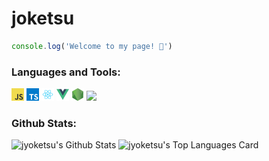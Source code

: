 # joketsu
```javascript
console.log('Welcome to my page! 🎉')
```
### Languages and Tools:
<code><img height="20" src="https://raw.githubusercontent.com/github/explore/80688e429a7d4ef2fca1e82350fe8e3517d3494d/topics/javascript/javascript.png"></code>
<code><img height="20" src="https://raw.githubusercontent.com/github/explore/80688e429a7d4ef2fca1e82350fe8e3517d3494d/topics/typescript/typescript.png"></code>
<code><img height="20" src="https://raw.githubusercontent.com/github/explore/80688e429a7d4ef2fca1e82350fe8e3517d3494d/topics/react/react.png"></code>
<code><img height="20" src="https://raw.githubusercontent.com/github/explore/80688e429a7d4ef2fca1e82350fe8e3517d3494d/topics/vue/vue.png"></code>
<code><img height="20" src="https://raw.githubusercontent.com/github/explore/80688e429a7d4ef2fca1e82350fe8e3517d3494d/topics/nodejs/nodejs.png"></code>
![](https://komarev.com/ghpvc/?username=jyoketsu&style=flat&color=7957d5)


### Github Stats:

<img alt="jyoketsu's Github Stats" width="500" src="https://github-readme-stats-sable-nine-71.vercel.app/api?username=jyoketsu&show_icons=true&count_private=true&theme=cobalt" />
<img alt="jyoketsu's Top Languages Card" width="500" src="https://github-readme-stats-sable-nine-71.vercel.app/api/top-langs/?username=jyoketsu&layout=pie&exclude_repo=nest-ui,nest,component-repository,youpu-jquery" />

